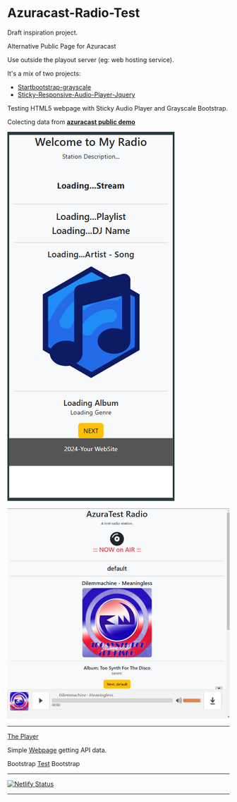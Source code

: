 # Azuracast-Radio-Test

Draft inspiration project.

Alternative Public Page for Azuracast

Use outside the playout server (eg: web hosting service).

It's a mix of two projects:

* [Startbootstrap-grayscale](https://github.com/StartBootstrap/startbootstrap-grayscale)
* [Sticky-Responsive-Audio-Player-Jquery](https://github.com/lucasato/Sticky-Responsive-Audio-Player-Jquery)

Testing HTML5 webpage with Sticky Audio Player and Grayscale Bootstrap.

Colecting data from [**azuracast public demo**](https://demo.azuracast.com/)

![colecting-stream-metadata](./public_html/images/README/colecting-stream-metadata.png)

![colecting-stream-metadata](./public_html/images/README/simple-page-results.png)

---

[The Player](https://azuracast-radio-test.netlify.app/player.html)

Simple [Webpage](https://azuracast-radio-test.netlify.app/player-api.html) getting API data.

Bootstrap [Test](https://azuracast-radio-test.netlify.app/index.player.html) Bootstrap

---

[![Netlify Status](https://api.netlify.com/api/v1/badges/d5ee7575-abb8-4233-9629-e9bf1d7afcb8/deploy-status)](https://app.netlify.com/sites/azuracast-radio-test/deploys)

---
